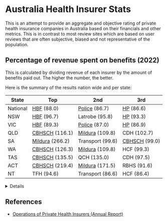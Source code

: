 # Australia Health Insurer Stats

This is an attempt to provide an aggregate and objective rating of private
health insurance companies in Australia based on their financials and other
metrics.  This is in contrast to most review sites which are based on user
reviews that are often subjective, biased and not representative of the
population.

## Percentage of revenue spent on benefits (2022)

This is calculated by dividing revenue of each insurer by the amount of benefits
paid out. The higher the number, the better.

Here is the summary of the results nation wide and per state:

| State | Top | 2nd | 3rd |
| ----- | --- | --- | --- |
| National | [HBF][HBF] (88.0) | [Police][Police] (86.7) | [HP][HP] (86.6) |
| NSW | [HBF][HBF] (96.7) | Latrobe (95.8) | [HP][HP] (93.3) |
| VIC | [HBF][HBF] (89.3) | [Police][Police] (87.0) | [HP][HP] (86.9) |
| QLD | [CBHSCH][CBHSCH] (116.1) | [Mildura][Mildura] (109.8) | CDH (102.7) |
| SA | [Mildura][Mildura] (266.2) | Transport (99.6) | [CBHSCH][CBHSCH] (99.0) |
| WA | [CBHSCH][CBHSCH] (126.3) | [Mildura][Mildura] (109.8) | HCF (99.3) |
| TAS | [CBHSCH][CBHSCH] (135.5) | QCH (135.0) | CDH (97.5) |
| ACT | [CBHSCH][CBHSCH] (219.4) | [Mildura][Mildura] (171.5) | RBHS (91.6) |
| NT | TFH (94.6) | Transport (86.6) | HCF (86.4) |

<details>

Notes:

- RT and NMW insurers were excluded as they had been merged with another insurer
  this year.
- State levies were excluded from the calculation as they were not paid out to
  members and also not paid in all states.
- It appears that some of the insurers have heavily subsidised members of one
  state (such as [CBHSCH][CBHSCH] in ACT paying out twice as much benefit as they received
  in premium from members in ACT) compared to others. This may be due to small
  number of members in some states which doesn't allow the even spread.
- Overall, [HBF][HBF] seems to return the most benefit to its members.

| Insurer | National | NSW | VIC | QLD | SA | WA | TAS | ACT | NT |
| ------- | -------- | --- | --- | --- | -- | -- | --- | --- | -- |
| [ACA][ACA] | 77.7 | 76.5 | 74.3 | 86.4 | 80.6 | 66.3 | 94.7 | 22.0 | 36.7 |
| [AUHL][AUHL] | 76.4 | 76.1 | 74.4 | 84.4 | 84.7 | 83.1 | 74.2 | 53.2 | 48.8 |
| [BUPA][BUPA] | 80.7 | 76.6 | 78.8 | 86.0 | 81.9 | 89.7 | 79.4 | 65.7 | 77.8 |
| [CBHS][CBHS] | 86.6 | 83.9 | 85.7 | 98.5 | 89.9 | 82.7 | 91.1 | 67.3 | 52.2 |
| [CBHSCH][CBHSCH] | 85.6 | 72.1 | 79.4 | 116.1 | 99.0 | 126.3 | 135.5 | 219.4 |
| CDH | 75.0 | 72.6 | 78.4 | 102.7 | 63.3 | 43.5 | 97.5 | -22.7 | 57.7 |
| CUA | 77.9 | 68.6 | 63.0 | 87.4 | 75.8 | 63.2 | 46.2 | 46.1 | 54.2 |
| Defence | 86.0 | 83.6 | 84.4 | 91.1 | 86.3 | 89.4 | 83.7 | 76.3 | 78.4 |
| DHF | 78.6 | 75.8 | 77.6 | 85.1 | 77.2 | 92.8 | 63.6 | 72.6 | 63.9 |
| GMHBA | 83.8 | 82.4 | 83.1 | 90.4 | 80.3 | 84.2 | 86.0 | 85.6 | 65.8 |
| [HBF][HBF] | 88.0 | 96.7 | 89.3 | 101.9 | 95.1 | 87.2 | 89.7 | 67.9 | 76.4 |
| HCF | 85.1 | 82.2 | 86.3 | 87.9 | 89.5 | 99.3 | 93.9 | 82.2 | 86.4 |
| HCI | 75.2 | 82.4 | 71.4 | 76.4 | 81.9 | 66.1 | 76.1 | 43.1 | 62.7 |
| HIF | 80.5 | 80.2 | 80.1 | 88.1 | 76.6 | 79.9 | 80.8 | 61.7 | 64.8 |
| [HP][HP] | 86.6 | 93.3 | 86.9 | 96.5 | 86.1 | 85.9 | 88.0 | 47.5 | 59.3 |
| Latrobe | 79.4 | 95.8 | 77.9 | 83.4 | 82.9 | 80.2 | 76.3 | 45.3 | 33.6 |
| [Mildura][Mildura] | 83.3 | 22.8 | 86.7 | 109.8 | 266.2 | 109.8 | 61.7 | 171.5 | 55.8 |
| MOH | 81.4 | 78.7 | 79.2 | 91.4 | 92.1 | 84.8 | 76.0 | 69.1 | 67.7 |
| MPL | 82.9 | 77.7 | 80.9 | 88.0 | 86.1 | 93.1 | 81.0 | 69.8 | 82.8 |
| Navy | 85.0 | 84.5 | 84.4 | 94.3 | 87.7 | 91.8 | 80.7 | 61.9 | 68.5 |
| NHBA | 74.8 | 75.6 | 74.9 | 75.6 | 78.3 | 76.2 | 59.5 | 44.2 |
| NIB | 73.6 | 74.4 | 70.1 | 76.9 | 78.1 | 76.3 | 69.2 | 63.6 | 52.0 |
| Peoplecare | 83.6 | 81.5 | 86.3 | 89.0 | 76.1 | 78.8 | 82.0 | 75.2 | 50.1 |
| Phoenix | 81.6 | 80.1 | 82.6 | 92.2 | 79.3 | 75.7 | 71.2 | 41.3 | 48.6 |
| [Police][Police] | 86.7 | 87.4 | 87.0 | 89.3 | 85.7 | 87.0 | 81.5 | 69.0 | 78.7 |
| QCH | 83.6 | 80.2 | 71.0 | 84.2 | 73.6 | 65.9 | 135.0 | 57.6 | 53.6 |
| QTUH | 83.4 | 75.0 | 68.5 | 84.5 | 65.9 | 59.0 | 80.3 | 47.6 | 23.7 |
| RBHS | 75.2 | 77.5 | 72.3 | 69.9 | 71.0 | 53.9 | 73.6 | 91.6 | 41.1 |
| St Luke's | 83.9 | 76.6 | 76.6 | 90.5 | 75.2 | 69.9 | 84.5 | 81.0 | 43.9 |
| TFH | 84.5 | 83.2 | 84.4 | 98.9 | 86.7 | 96.3 | 85.6 | 75.2 | 94.6 |
| Transport | 84.4 | 74.1 | 84.4 | 94.7 | 99.6 | 83.4 | 84.9 | 47.4 | 86.6 |
| Westfund | 78.5 | 73.7 | 84.0 | 83.4 | 86.1 | 85.8 | 75.0 | 75.4 | 32.1 |

</details>

## References

- [Operations of Private Health Insurers (Annual Report)](https://www.apra.gov.au/operations-of-private-health-insurers-annual-report)

[ACA]: https://acahealth.com.au/
[AUHL]: https://www.australianunity.com.au/
[BUPA]: https://www.bupa.com.au/
[CBHS]: https://www.cbhs.com.au/

[HBF]: https://www.hbf.com.au/
[CBHSCH]: https://www.cbhscorporatehealth.com.au/
[Police]: https://policehealth.com.au/
[Mildura]: https://www.mildurahealthfund.com.au/
[HP]: https://www.healthpartners.com.au/
